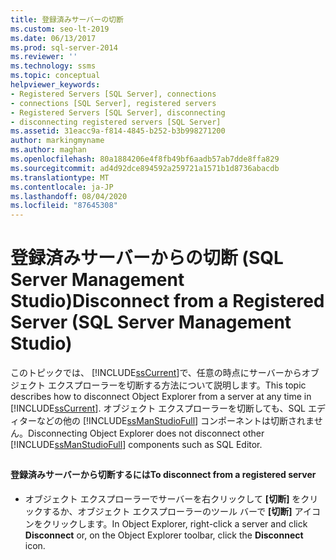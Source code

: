```yaml
---
title: 登録済みサーバーの切断
ms.custom: seo-lt-2019
ms.date: 06/13/2017
ms.prod: sql-server-2014
ms.reviewer: ''
ms.technology: ssms
ms.topic: conceptual
helpviewer_keywords:
- Registered Servers [SQL Server], connections
- connections [SQL Server], registered servers
- Registered Servers [SQL Server], disconnecting
- disconnecting registered servers [SQL Server]
ms.assetid: 31eacc9a-f814-4845-b252-b3b998271200
author: markingmyname
ms.author: maghan
ms.openlocfilehash: 80a1884206e4f8fb49bf6aadb57ab7dde8ffa829
ms.sourcegitcommit: ad4d92dce894592a259721a1571b1d8736abacdb
ms.translationtype: MT
ms.contentlocale: ja-JP
ms.lasthandoff: 08/04/2020
ms.locfileid: "87645308"
---
```

# <a name="disconnect-from-a-registered-server-sql-server-management-studio"></a><span data-ttu-id="c7e43-102">登録済みサーバーからの切断 (SQL Server Management Studio)</span><span class="sxs-lookup"><span data-stu-id="c7e43-102">Disconnect from a Registered Server (SQL Server Management Studio)</span></span>
  <span data-ttu-id="c7e43-103">このトピックでは、 [!INCLUDE[ssCurrent](../../includes/sscurrent-md.md)]で、任意の時点にサーバーからオブジェクト エクスプローラーを切断する方法について説明します。</span><span class="sxs-lookup"><span data-stu-id="c7e43-103">This topic describes how to  disconnect Object Explorer from a server at any time in [!INCLUDE[ssCurrent](../../includes/sscurrent-md.md)].</span></span> <span data-ttu-id="c7e43-104">オブジェクト エクスプローラーを切断しても、SQL エディターなどの他の [!INCLUDE[ssManStudioFull](../../includes/ssmanstudiofull-md.md)] コンポーネントは切断されません。</span><span class="sxs-lookup"><span data-stu-id="c7e43-104">Disconnecting Object Explorer does not disconnect other [!INCLUDE[ssManStudioFull](../../includes/ssmanstudiofull-md.md)] components such as SQL Editor.</span></span>  
  
##  <a name="SSMSProcedure"></a>  
  
#### <a name="to-disconnect-from-a-registered-server"></a><span data-ttu-id="c7e43-105">登録済みサーバーから切断するには</span><span class="sxs-lookup"><span data-stu-id="c7e43-105">To disconnect from a registered server</span></span>  
  
-   <span data-ttu-id="c7e43-106">オブジェクト エクスプローラーでサーバーを右クリックして **[切断]** をクリックするか、オブジェクト エクスプローラーのツール バーで **[切断]** アイコンをクリックします。</span><span class="sxs-lookup"><span data-stu-id="c7e43-106">In Object Explorer, right-click a server and click **Disconnect** or, on the Object Explorer toolbar, click the **Disconnect** icon.</span></span>  
  
  
